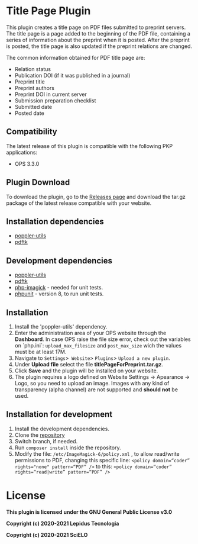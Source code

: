 # Title Page Plugin

This plugin creates a title page on PDF files submitted to preprint servers. The title page is a page added to the beginning of the PDF file, containing a series of information about the preprint when it is posted. After the preprint is posted, the title page is also updated if the preprint relations are changed.

The common information obtained for PDF title page are:

- Relation status
- Publication DOI (if it was published in a journal)
- Preprint title
- Preprint authors
- Preprint DOI in current server
- Submission preparation checklist
- Submitted date 
- Posted date

## Compatibility

The latest release of this plugin is compatible with the following PKP applications:

* OPS 3.3.0

## Plugin Download

To download the plugin, go to the [Releases page](https://github.com/lepidus/titlePageForPreprint/releases) and download the tar.gz package of the latest release compatible with your website.

## Installation dependencies 
* [poppler-utils](https://poppler.freedesktop.org/)
* [pdftk](https://www.pdflabs.com/tools/pdftk-the-pdf-toolkit/)

## Development dependencies
* [poppler-utils](https://poppler.freedesktop.org/)
* [pdftk](https://www.pdflabs.com/tools/pdftk-the-pdf-toolkit/)
* [php-imagick](https://www.php.net/manual/pt_BR/imagick.compareimages.php) - needed for unit tests.
* [phpunit](https://phpunit.de/) - version 8, to run unit tests.

## Installation

1. Install the 'poppler-utils' dependency.
2. Enter the administration area of ​​your OPS website through the __Dashboard__. In case OPS raise the file size error, check out the variables on ´php.ini´: `upload_max_filesize` and `post_max_size` wich the values must be at least 17M.
3. Navigate to `Settings`>` Website`> `Plugins`> `Upload a new plugin`.
4. Under __Upload file__ select the file __titlePageForPreprint.tar.gz__.
5. Click __Save__ and the plugin will be installed on your website.
6. The plugin requires a logo defined on Website Settings -> Apearance -> Logo, so you need to upload an image. Images with any kind of transparency (alpha channel) are not supported and **should not** be used.

## Installation for development
1. Install the development dependencies.
2. Clone the [repository](https://github.com/lepidus/titlePageForPreprint)
3. Switch branch, if needed.
4. Run `composer install` inside the repository.
5. Modify the file: `/etc/ImageMagick-6/policy.xml` , to allow read/write permissions to PDF, changing this specific line: `<policy domain=“coder” rights="none" pattern=“PDF” />` 
to this:            `<policy domain=“coder” rights=“read|write” pattern=“PDF” />`

# License
__This plugin is licensed under the GNU General Public License v3.0__

__Copyright (c) 2020-2021 Lepidus Tecnologia__

__Copyright (c) 2020-2021 SciELO__
